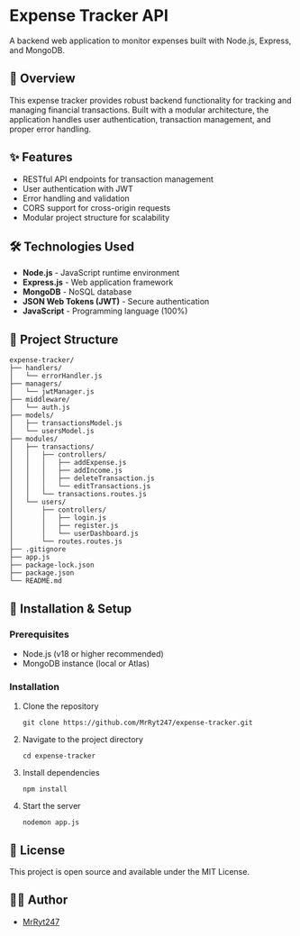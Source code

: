 # Expense Tracker API

A backend web application to monitor expenses built with Node.js, Express, and MongoDB.

## 📌 Overview

This expense tracker provides robust backend functionality for tracking and managing financial transactions. Built with a modular architecture, the application handles user authentication, transaction management, and proper error handling.

## ✨ Features

- RESTful API endpoints for transaction management
- User authentication with JWT
- Error handling and validation
- CORS support for cross-origin requests
- Modular project structure for scalability

## 🛠️ Technologies Used

- **Node.js** - JavaScript runtime environment
- **Express.js** - Web application framework
- **MongoDB** - NoSQL database
- **JSON Web Tokens (JWT)** - Secure authentication
- **JavaScript** - Programming language (100%)

## 📂 Project Structure

```
expense-tracker/
├── handlers/
│   └── errorHandler.js
├── managers/
│   └── jwtManager.js
├── middleware/
│   └── auth.js
├── models/
│   ├── transactionsModel.js
│   └── usersModel.js
├── modules/
│   ├── transactions/
│   │   ├── controllers/
│   │   │   ├── addExpense.js
│   │   │   ├── addIncome.js
│   │   │   ├── deleteTransaction.js
│   │   │   └── editTransactions.js
│   │   └── transactions.routes.js
│   └── users/
│       ├── controllers/
│       │   ├── login.js
│       │   ├── register.js
│       │   └── userDashboard.js
│       └── routes.routes.js
├── .gitignore
├── app.js
├── package-lock.json
├── package.json
└── README.md
```

## 🔧 Installation & Setup

### Prerequisites

- Node.js (v18 or higher recommended)
- MongoDB instance (local or Atlas)

### Installation

1. Clone the repository

   ```
   git clone https://github.com/MrRyt247/expense-tracker.git
   ```

2. Navigate to the project directory

   ```
   cd expense-tracker
   ```

3. Install dependencies

   ```
   npm install

   ```

4. Start the server
   ```
   nodemon app.js
   ```

## 📝 License

This project is open source and available under the MIT License.

## 👨‍💻 Author

- [MrRyt247](https://github.com/MrRyt247)
